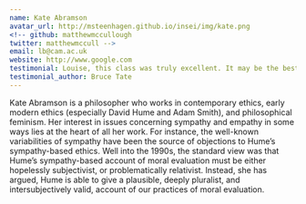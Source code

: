 ```yaml
---
name: Kate Abramson
avatar_url: http://msteenhagen.github.io/insei/img/kate.png
<!-- github: matthewmccullough
twitter: matthewmccull -->
email: lb@cam.ac.uk
website: http://www.google.com
testimonial: Louise, this class was truly excellent. It may be the best online class I’ve ever attended.
testimonial_author: Bruce Tate
---
```


Kate Abramson is a philosopher who works in contemporary ethics, early modern ethics (especially David Hume and Adam Smith), and philosophical feminism. Her interest in issues concerning sympathy and empathy in some ways lies at the heart of all her work. For instance, the well-known variabilities of sympathy have been the source of objections to Hume’s sympathy-based ethics. Well into the 1990s, the standard view was that Hume’s sympathy-based account of moral evaluation must be either hopelessly subjectivist, or problematically relativist. Instead, she has argued, Hume is able to give a plausible, deeply pluralist, and intersubjectively valid, account of our practices of moral evaluation.

